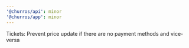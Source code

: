 ```yaml
---
'@churros/api': minor
'@churros/app': minor
---
```


Tickets: Prevent price update if there are no payment methods and vice-versa
